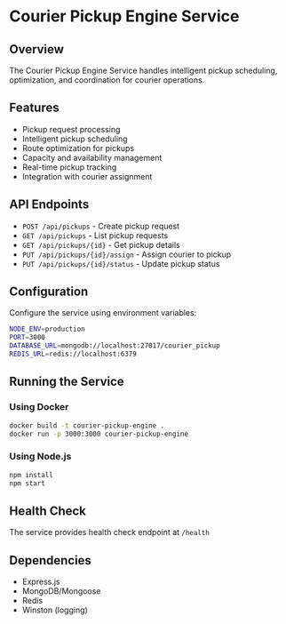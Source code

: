 # Courier Pickup Engine Service

## Overview
The Courier Pickup Engine Service handles intelligent pickup scheduling, optimization, and coordination for courier operations.

## Features
- Pickup request processing
- Intelligent pickup scheduling
- Route optimization for pickups
- Capacity and availability management
- Real-time pickup tracking
- Integration with courier assignment

## API Endpoints
- `POST /api/pickups` - Create pickup request
- `GET /api/pickups` - List pickup requests
- `GET /api/pickups/{id}` - Get pickup details
- `PUT /api/pickups/{id}/assign` - Assign courier to pickup
- `PUT /api/pickups/{id}/status` - Update pickup status

## Configuration
Configure the service using environment variables:

```bash
NODE_ENV=production
PORT=3000
DATABASE_URL=mongodb://localhost:27017/courier_pickup
REDIS_URL=redis://localhost:6379
```

## Running the Service

### Using Docker
```bash
docker build -t courier-pickup-engine .
docker run -p 3000:3000 courier-pickup-engine
```

### Using Node.js
```bash
npm install
npm start
```

## Health Check
The service provides health check endpoint at `/health`

## Dependencies
- Express.js
- MongoDB/Mongoose
- Redis
- Winston (logging)